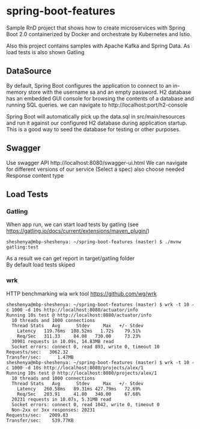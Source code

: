 # spring-boot-features
Sample RnD project that shows how to create microservices with Spring Boot 2.0 containerized by Docker and orchestrate by Kubernetes and Istio. 

Also this project contains samples with Apache Kafka and Spring Data. 
As load tests is also shown Gatling


## DataSource
By default, Spring Boot configures the application to connect to an in-memory store with the username sa and an empty password.
H2 database has an embedded GUI console for browsing the contents of a database and running SQL queries.
we can navigate to http://localhost:port/h2-console 

Spring Boot will automatically pick up the data.sql in src/main/resources and run it against our configured H2 database during application startup. 
This is a good way to seed the database for testing or other purposes.

## Swagger
Use swagger API http://localhost:8080/swagger-ui.html
We can navigate for different versions of our service (Select a spec) also choose needed Response content type

## Load Tests
### Gatling
When app run, we can start load tests by gatling (see https://gatling.io/docs/current/extensions/maven_plugin/)
```
sheshenya@mbp-sheshenya: ~/spring-boot-features (master) $ ./mvnw gatling:test
```
As a result we can get report in target/gatling folder  
By default load tests skiped
### wrk  
HTTP benchmarking wia wrk tool https://github.com/wg/wrk 
```
sheshenya@mbp-sheshenya: ~/spring-boot-features (master) $ wrk -t 10 -c 1000 -d 10s http://localhost:8080/actuator/info
Running 10s test @ http://localhost:8080/actuator/info
  10 threads and 1000 connections
  Thread Stats   Avg      Stdev     Max   +/- Stdev
    Latency   119.76ms  108.52ms   1.72s    79.51%
    Req/Sec   311.33     84.08   730.00     73.23%
  30901 requests in 10.09s, 14.83MB read
  Socket errors: connect 0, read 893, write 0, timeout 10
Requests/sec:   3062.32
Transfer/sec:      1.47MB
sheshenya@mbp-sheshenya: ~/spring-boot-features (master) $ wrk -t 10 -c 1000 -d 10s http://localhost:8080/projects/alex/1
Running 10s test @ http://localhost:8080/projects/alex/1
  10 threads and 1000 connections
  Thread Stats   Avg      Stdev     Max   +/- Stdev
    Latency   260.58ms   89.31ms 427.79ms   72.69%
    Req/Sec   203.91     41.80   340.00     67.68%
  20231 requests in 10.07s, 5.31MB read
  Socket errors: connect 0, read 1042, write 0, timeout 0
  Non-2xx or 3xx responses: 20231
Requests/sec:   2009.83
Transfer/sec:    539.77KB
```